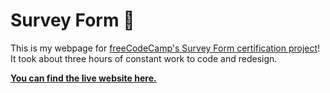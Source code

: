 # Survey Form 📝

This is my webpage for [freeCodeCamp's Survey Form certification project](https://www.freecodecamp.org/learn/2022/responsive-web-design/build-a-survey-form-project/build-a-survey-form)! It took about three hours of constant work to code and redesign.

**[You can find the live website here.](https://firebreather65.github.io/website-survey-form/)**